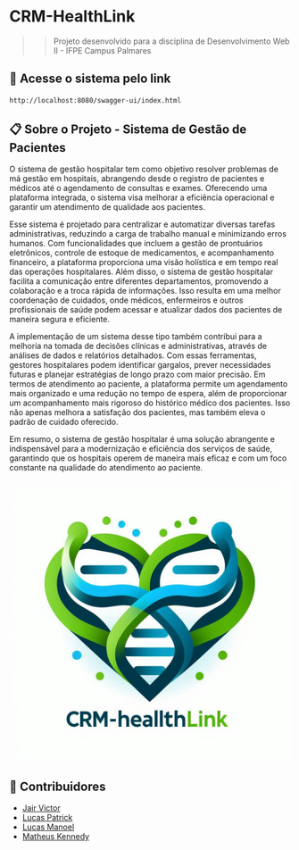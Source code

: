 # CRM-HealthLink
>> Projeto desenvolvido para a disciplina de Desenvolvimento Web II - IFPE Campus Palmares


## 🔗 Acesse o sistema pelo link
```sh
http://localhost:8080/swagger-ui/index.html
```


## 📋 Sobre o Projeto - Sistema de Gestão de Pacientes

O sistema de gestão hospitalar tem como objetivo resolver problemas de má gestão em hospitais, abrangendo desde o registro de pacientes e médicos até o agendamento de consultas e exames. Oferecendo uma plataforma integrada, o sistema visa melhorar a eficiência operacional e garantir um atendimento de qualidade aos pacientes. 

Esse sistema é projetado para centralizar e automatizar diversas tarefas administrativas, reduzindo a carga de trabalho manual e minimizando erros humanos. Com funcionalidades que incluem a gestão de prontuários eletrônicos, controle de estoque de medicamentos, e acompanhamento financeiro, a plataforma proporciona uma visão holística e em tempo real das operações hospitalares. Além disso, o sistema de gestão hospitalar facilita a comunicação entre diferentes departamentos, promovendo a colaboração e a troca rápida de informações. Isso resulta em uma melhor coordenação de cuidados, onde médicos, enfermeiros e outros profissionais de saúde podem acessar e atualizar dados dos pacientes de maneira segura e eficiente.

A implementação de um sistema desse tipo também contribui para a melhoria na tomada de decisões clínicas e administrativas, através de análises de dados e relatórios detalhados. Com essas ferramentas, gestores hospitalares podem identificar gargalos, prever necessidades futuras e planejar estratégias de longo prazo com maior precisão. Em termos de atendimento ao paciente, a plataforma permite um agendamento mais organizado e uma redução no tempo de espera, além de proporcionar um acompanhamento mais rigoroso do histórico médico dos pacientes. Isso não apenas melhora a satisfação dos pacientes, mas também eleva o padrão de cuidado oferecido.

Em resumo, o sistema de gestão hospitalar é uma solução abrangente e indispensável para a modernização e eficiência dos serviços de saúde, garantindo que os hospitais operem de maneira mais eficaz e com um foco constante na qualidade do atendimento ao paciente.

![CRM-HealthLink](Documentos/CRM-LOGO.png)



## 👥 Contribuidores

- [Jair Victor](https://github.com/JairAssisDev)
- [Lucas Patrick](https://github.com/lucasptrick)
- [Lucas Manoel](https://github.com/lucasM1415)
- [Matheus Kennedy](https://github.com/MasterKingRR)
